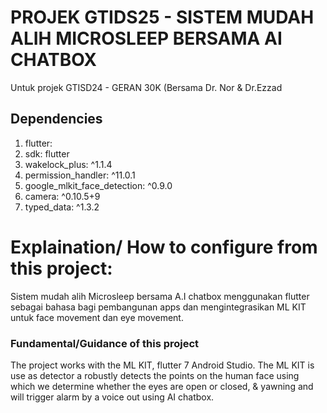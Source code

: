 # PROJEK GTIDS25 - SISTEM MUDAH ALIH MICROSLEEP BERSAMA AI CHATBOX
Untuk projek GTISD24 - GERAN 30K (Bersama Dr. Nor & Dr.Ezzad

## Dependencies
1. flutter:
2. sdk: flutter
3. wakelock_plus: ^1.1.4
4. permission_handler: ^11.0.1
5. google_mlkit_face_detection: ^0.9.0
6. camera: ^0.10.5+9
7. typed_data: ^1.3.2

# Explaination/ How to configure from this project:
Sistem mudah alih Microsleep bersama A.I chatbox menggunakan flutter sebagai bahasa bagi pembangunan apps dan mengintegrasikan ML KIT untuk face movement dan eye movement.
<h3>Fundamental/Guidance of this project</h3>
The project works with the ML KIT, flutter 7 Android Studio.
The ML KIT is use as detector a robustly detects the points on the human face using which 
we determine whether the eyes are open or closed, & yawning and will trigger alarm by a voice out using AI chatbox.</br></br>
<center><img src="></center>
